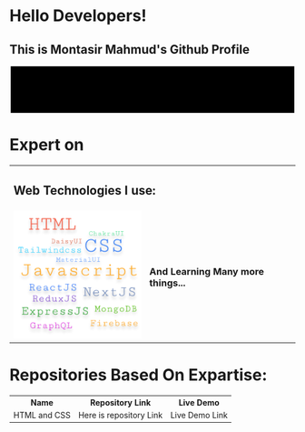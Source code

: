 <div>
  <h1>Hello Developers!</h1>
  <h2>This is Montasir Mahmud's Github Profile</h2>
  <img align="center" src="https://raw.githubusercontent.com/techbeeyt/techbeeyt/e231486802e68b325816908e406dfcba39fae7e1/20220802_043948.gif" />
  <h1>Expert on</h1>
  <table>
    <tr>
      <td colspan="2"><h2>Web Technologies I use:</h2></td>
    </tr>
    <tr>
      <td>
        <img src="https://raw.githubusercontent.com/techbeeyt/techbeeyt/main/expartOn.png" witdth="250px" />
      </td>
      <td>
        <h3>And Learning Many more things...</h3>
      </td>
    </tr>
  </table>
  
  <h1>Repositories Based On Expartise:</h1>
  <table>
    <tr>
      <th>Name</th>
      <th>Repository Link</th>
      <th>Live Demo</th>
    </tr>
    <tr>
      <td>
        HTML and CSS
      </td>
      <td>
        Here is repository Link
      </td>
      <td>Live Demo Link</td>
    </tr>
  </table>
  
</div>
